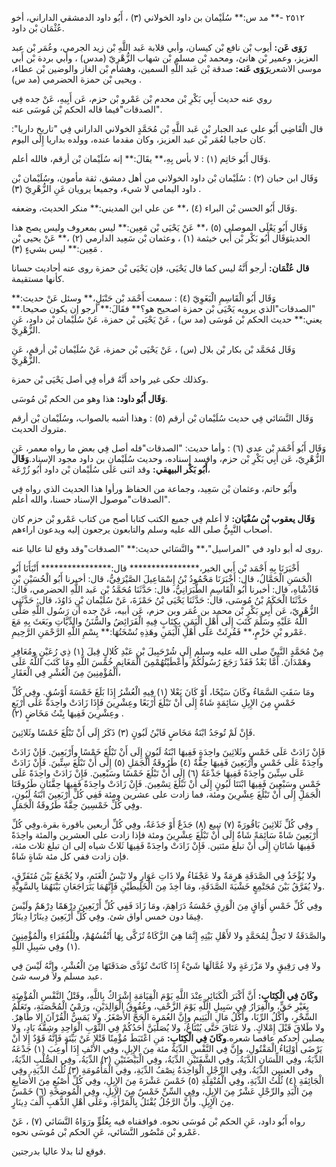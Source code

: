 ٢٥١٢ -** مد س:** سُلَيْمان بن داود الخولاني (٣) ، أَبُو داود الدمشقي الداراني، أخو عُثْمَان بْن داود.

**رَوَى عَن:** أيوب بْن نافع بْن كيسان، وأبي قلابة عَبد اللَّهِ بْن زيد الجرمي، وعُمَر بْن عبد العزيز، وعمير بْن هانئ، ومحمد بْن مسلم بْن شهاب الزُّهْرِيّ (مدس) ، وأبي بردة بْن أَبي موسى الاشعري**رَوَى عَنه:** صدقة بْن عَبد اللَّهِ السمين، وهشام بْن الغاز والوضين بْن عطاء، ويحيى بْن حمزة الحضرمي (مد س) .

روي عنه حديث أَبِي بَكْرِ بْن محدم بْن عَمْرو بْن حزم، عَن أَبِيهِ، عَنْ جده فِي "الصدقات"فيما قاله الحكم بْن مُوسَى عنه.

قال الْقَاضِي أَبُو علي عبد الجبار بْن عَبد اللَّهِ بْن مُحَمَّدٍ الخولاني الداراني فِي "تاريخ داريا": كان حاجبا لعُمَر بْن عبد العزيز، وكان مقدما عنده، وولده بداريا إِلَى اليوم.

وَقَال أَبُو حَاتِم (١) : لا بأس بِهِ،** يقَالَ:** إنه سُلَيْمان بْن أرقم، فالله أعلم.

وَقَال ابن حبان (٢) : سُلَيْمان بْن داود الخولاني من أهل دمشق، ثقة مأمون، وسُلَيْمان بْن داود اليمامي لا شيء، وجميعا يرويان عَنِ الزُّهْرِيّ (٣) .

وَقَال أَبُو الحسن بْن البراء (٤) ،** عن علي ابن المديني:** منكر الحديث، وضعفه.

وَقَال أَبُو يَعْلَى الموصلي (٥) ،** عَنْ يَحْيَى بْن مَعِين:** ليس بمعروف وليس يصح هذا الحديثوَقَال أَبُو بَكْر بْن أَبي خيثمة (١) ، وعثمان بْن سَعِيد الدارمي (٢) ،** عَنْ يحيى بْن مَعِين:** ليس بشيءٍ (٣) .

**قال عُثْمَان:** أرجو أَنَّهُ ليس كما قال يَحْيَى، فإن يَحْيَى بْن حمزة روى عنه أحاديث حسانا كأنها مستقيمة.

وَقَال أَبُو الْقَاسِمِ الْبَغَوِيّ (٤) : سمعت أَحْمَد بْن حَنْبَلٍ،** وسئل عَنْ حديث:** "الصدقات"الذي يرويه يَحْيَى بْن حمزة اصحيح هو؟** فقَالَ:** أرجو إن يكون صحيحا.** يعني:** حديث الحكم بْن مُوسَى (مد س) ، عَنْ يَحْيَى بْن حمزة، عَنْ سُلَيْمان بْن داود، عَنِ الزُّهْرِيّ.

وَقَال مُحَمَّد بْن بكار بْن بلال (س) ، عَنْ يَحْيَى بْن حمزة، عَنْ سُلَيْمان بْن أرقم، عَنِ الزُّهْرِيّ.

وكذلك حكى غير واحد أَنَّهُ قرأه فِي أصل يَحْيَى بْن حمزة.

**وَقَال أَبُو داود:** هذا وهو من الحكم بْن مُوسَى.

وَقَال النَّسَائي فِي حديث سُلَيْمان بْن أرقم (٥) : وهذا أشبه بالصواب، وسُلَيْمان بْن أرقم متروك الحديث.

وَقَال أَبُو أَحْمَد بْن عدي (٦) : وأما حديث: "الصدقات"فله أصل فِي بعض ما رواه معمر، عَنِ الزُّهْرِيّ، عَن أَبِي بَكْرِ بْن حزم، وافسد إسناده، وحديث سُلَيْمان بن داود مجود الإسناد.**وَقَال أَبُو بَكْر البيهقي:** وقد اثنى عَلَى سُلَيْمان بْن داود أَبُو زُرْعَة،

وأَبُو حاتم، وعثمان بْن سَعِيد، وجماعة من الحفاظ ورأوا هذا الحديث الذي رواه فِي "الصدقات"موصول الإسناد حسنا، والله أعلم.

**وَقَال يعقوب بْن سُفْيَان:** لا أعلم فِي جميع الكتب كتابا أصح من كتاب عَمْرو بْن حزم كان أصحاب النَّبِيُّ صلى الله عليه وسلم والتابعون يرجعون إليه ويدعون اراءهم.

روى له أبو داود في "المراسيل"،** والنَّسَائي حديث:** "الصدقات"وقد وقع لنا عاليا عنه.

أَخْبَرَنَا بِهِ أَحْمَد بْن أَبي الخير،**************** قال:**************** أَنْبَأَنَا أَبُو الْحَسَنِ الْحَمَّالُ، قال: أَخْبَرَنَا مَحْمُودُ بْنُ إِسْمَاعِيلَ الصَّيْرَفِيُّ، قال: أخبرنا أَبُو الْحُسَيْنِ بْنِ فَاذْشْاهِ، قال: أخبرنا أَبُو الْقَاسِمِ الطَّبَرَانِيُّ، قال: حَدَّثَنَا مُحَمَّدُ بْن عَبد اللَّهِ الحضرمي، قال: حَدَّثَنَا الْحَكَمُ بْنُ مُوسَى، قال: حَدَّثَنَا يَحْيَى بْنُ حَمْزَةَ، عَنْ سُلَيْمان بْنِ دَاوُدَ، قال: حَدَّثَنِي الزُّهْرِيّ، عَن أَبِي بَكْرِ بْن محمد بن عُمَر وبن حزم، عَن أبيه، عَنْ جده أن رَسُول اللَّهِ صَلَّى اللَّهُ عَلَيْهِ وسَلَّمَ كَتَبَ إِلَى أَهْلِ الْيَمَنِ بِكِتَابٍ فِيهِ الْفَرَائِضُ والسُّنَنُ والدِّيَّاتِ وبَعَثَ بِهِ مَعَ عَمْرو بْنِ حَزْمٍ،** فَقُرِئَتْ عَلَى أَهْلِ الْيَمَنِ وهَذِهِ نُسْخَتُهَا:** بِسْمِ اللَّهِ الرَّحْمَنِ الرَّحِيمِ.

مِنْ مُحَمَّدٍ النَّبِيِّ صلى الله عليه وسلم إِلَى شُرْحَبِيلَ بْنِ عَبْدِ كُلالٍ قِيلَ (١) ذِي رُعَيْنٍ ومُعَافِرِ وهَمْدَانَ. أَمَّا بَعْدُ فَقَدْ رَجَعَ رُسُولُكُمْ وأَعْطَيْتُهُمْمِنَ الْمَغَانِمِ خُمْسَ اللَّهِ ومَا كَتَبَ اللَّهُ عَلَى الْمُؤْمِنِينَ مِنَ الْعُشْرِ فِي الْعَقَارِ،

ومَا سَقَتِ السَّمَاءُ وكَانَ سَيْحًا، أَوْ كَانَ بَعْلا (١) فِيهِ الْعُشْرُ إِذَا بَلَغَ خَمْسَةَ أَوْسُقٍ. وفِي كُلِّ خَمْسٍ مِنَ الإِبِلِ سَائِمَةٍ شَاةٌ إِلَى أَنْ تَبْلُغَ أَرْبَعًا وعِشْرِينَ فَإِذَا زَادَتْ واحِدَةً عَلَى أَرْبَعٍ وعِشْرِينَ فَفِيهَا بِنْتُ مَخَاضٍ (٢) .

فَإِنْ لَمْ تُوجَدُ ابْنَةُ مَخَاضٍ فَابْنُ لَبُونٍ (٣) ذَكَرُ إِلَى أَنْ تَبْلُغَ خَمْسًا وثَلاثِينَ.

فَإِنْ زَادَتْ عَلَى خَمْسٍ وثَلاثِينَ واحِدَةٍ فَفِيهَا ابْنَةُ لَبُونٍ إِلَى أَنْ تَبْلُغَ خَمْسًا وأَرْبَعِينَ. فَإِنْ زَادَتْ واحِدَةً عَلَى خَمْسٍ وأَرْبَعِينَ فَفِيهَا حِقَّةٌ (٤) طَرُوقَةُ الْجَمَلِ (٥) إِلَى أَنْ تَبْلُغَ سِتِّينَ. فَإِنْ زَادَتْ عَلَى سِتِّينَ واحِدَةً فَفِيهَا جَذْعَةٌ (٦) إِلَى أَنْ تَبْلُغَ خَمْسًا وسَبْعِينَ. فَإِنْ زَادَتْ واحِدَةً عَلَى خَمْسٍ وسَبْعِينَ فَفِيهَا ابْنَتَا لَبُونٍ إِلَى أَنْ تَبْلُغَ تِسْعِينَ. فَإِنْ زَادَتْ واحِدَةً فَفِيهَا حِقَّتَانِ طَرُوقَتَا الْجَمَلِ إِلَى أَنْ تَبْلُغَ عِشْرِينَ ومئة، فما زادت على عشرين ومئة فَفِي كُلِّ أَرْبَعِينَ ابْنَةُ لَبُونٍ، وفِي كُلِّ خَمْسِينَ حِقَّةٌ طَرُوقَةُ الْجَمَلِ.

وفِي كُلِّ ثَلاثِينَ بَاقُورَةً (٧) تبيع (٨) جَذَعٌ أَوْ جَذَعَةٌ، وفِي كُلِّ أربعين باقورة بقرة.وفِي كُلِّ أَرْبَعِينَ شَاةً سَائِمَةً شَاةٌ إِلَى أَنْ تَبْلُغَ عِشْرِينَ ومئة فإذا زادت على العشرين والمئة واحِدَةً فَفِيهَا شَاتَانِ إِلَى أَنْ تبلغ مئتين. فَإِنْ زَادَتْ واحِدَةً فَفِيهَا ثَلاثُ شياه إلى ان تبلغ ثلاث مئة، فإن زادت ففي كل مئة شَاةٍ شَاةٌ.

ولا يُؤْخَذُ فِي الصَّدَقَةِ هَرِمَةٌ ولا عَجْفَاءُ ولا ذَاتِ عَوَارٍ ولا تَيْسُ الْغَنَمِ، ولا يُجْمَعُ بَيْنَ مُتَفَرِّقٍ، ولا يُفَرَّقُ بَيْنَ مُجَتْمِعٍ خَشْيَةَ الصَّدَقَةِ، ومَا أُخِذَ مِنَ الْخَلِيطَيْنِ فَإِنَّهُمَا يَتَرَاجَعَانِ بَيْنَهُمَا بِالسَّوِيَّةِ.

وفِي كُلِّ خَمْسِ أَوَاقٍ مِنَ الْوَرِقِ خَمْسَةُ دَرَاهِمَ، ومَا زَادَ فَفِي كُلِّ أَرْبَعِينَ دِرْهَمًا دِرْهَمٌ ولَيْسَ فِيمَا دون خمس أواق شئ. وفِي كُلِّ أَرْبَعِينَ دِينَارًا دِينَارٌ.

والصَّدَقَةُ لا تَحِلُّ لِمُحَمَّدٍ ولا لأَهْلِ بَيْتِهِ إِنَّمَا هِيَ الزَّكَاةُ تُزَكَّى بِهَا أَنْفُسُهُمْ، ولِلْفُقَرَاءِ والْمُؤْمِنِينَ (١) وفِي سَبِيلِ اللَّهِ.

ولا فِي رَقِيقٍ ولا مَزْرَعَةٍ ولا عُمَّالَهَا شَيْءٌ إِذَا كَانَتْ تُؤَدَّى صَدَقَتَهَا مِنَ الْعُشْرِ، وإِنَّهُ لَيْسَ فِي عبد مسلم ولا فرسه شئ.

**وكَانَ فِي الْكِتَابِ:** أَنَّ أَكْبَرَ الْكَبَائِرِ عِنْدَ اللَّهِ يَوْمَ الْقِيَامَةِ إِشْرَاكٌ بِاللَّهِ، وقَتْلُ النَّفْسِ الْمُؤْمِنَةِ بِغَيْرِ حَقٍّ، والْفِرَارُ فِي سَبِيلِ اللَّهِ يَوْمَ الزَّحْفِ، وعُقُوقُ الْوَالِدَيْنِ، ورَمْيُ الْمُحْصَنَةِ، وتَعَلُّمُ السِّحْرِ، وأَكْلُ الرِّبَا، وأَكْلُ مَالِ الْيَتِيمِ وإِنَّ العُمَرة الْحَجُّ الأَصْغَرُ. ولا يَمَسُّ الْقُرْآنَ إِلا طَاهِرٌ. ولا طَلاقَ قَبْلَ إِمْلاكٍ. ولا عَتَاقَ حَتَّى يُبْتَاعُ، ولا يُصَلِّيَنَّ أَحَدُكُمْ فِي الثَّوْبِ الْوَاحِدِ وشِقُّهُ بَادٍ، ولا يصلين أحدكم عاقصا شعره.**وكَانَ فِي الْكِتَابِ:** مَنِ اعْتَبَطَ مُؤْمِنًا قَتْلا عَنْ بَيِّنَةٍ فَإِنَّهُ قَوْدٌ إِلا أَنْ يَرْضَى أَوْلِيَاءُ الْمَقْتُولِ، وإِنَّ فِي النَّفْسِ الدِّيَةُ مئة مِنَ الإِبِلِ، وفِي الأَنْفِ إِذَا أُوعِبَ (١) جَدْعَهُ الدِّيَةُ، وفِي اللِّسَانِ الدَّيَةُ، وفِي الشَّفَتَيْنِ الدِّيَةُ، وفِي الْبَيْضَتَيْنِ (٢) الدِّيَةُ، وفِي الصُّلْبِ الدِّيَةُ، وفي العنيين الدِّيَةُ، وفِي الرِّجْلِ الْوَاحِدَةُ نِصْفُ الدِّيَةِ، وفِي الْمَأْمُومَةِ (٣) ثُلُثُ الدِّيَةِ، وفِي الْجَائِفَةِ (٤) ثُلُثُ الدِّيَةِ، وفِي الْمُنْقِلَةِ (٥) خَمْسَ عَشْرَةَ مِنَ الإِبِلِ، وفِي كُلِّ أُصْبُعٍ مِنَ الأَصَابِعِ مِنَ الْيَدِ والرِّجْلِ عَشْرٌ مِنَ الإِبِلِ، وفِي السِّنِّ خَمْسٌ مِنَ الإِبِلِ، وفِي الْمُوضِحَةِ (٦) خَمْسٌ مِنَ الإِبِلِ. وأَنَّ الرَّجُلُ يُقْتَلُ بِالْمَرْأَةِ، وعَلَى أَهْلِ الذَّهَبِ أَلْفَ دِينَارٍ.

رواه أَبُو داود، عَنِ الحكم بْن مُوسَى نحوه. فوافقناه فيه بِعُلُوٍّ ورَوَاهُ النَّسَائي (٧) ، عَنْ عَمْرو بْن مَنْصُور النَّسَائي، عَنِ الحكم بْن مُوسَى نحوه.

فوقع لنا بدلا عاليا بدرجتين.